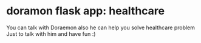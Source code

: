 # doramon flask app: healthcare


You can talk with Doraemon also he can help you solve healthcare problem
Just to talk with him and have fun :) 
